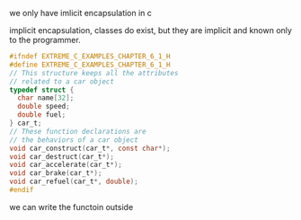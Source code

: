 we only have imlicit encapsulation in c

 implicit encapsulation, classes do exist, but they are implicit and known only to the programmer.

```c
#ifndef EXTREME_C_EXAMPLES_CHAPTER_6_1_H
#define EXTREME_C_EXAMPLES_CHAPTER_6_1_H
// This structure keeps all the attributes
// related to a car object
typedef struct {
  char name[32];
  double speed;
  double fuel;
} car_t;
// These function declarations are 
// the behaviors of a car object
void car_construct(car_t*, const char*);
void car_destruct(car_t*);
void car_accelerate(car_t*);
void car_brake(car_t*);
void car_refuel(car_t*, double);
#endif
```

we can write the functoin outside

